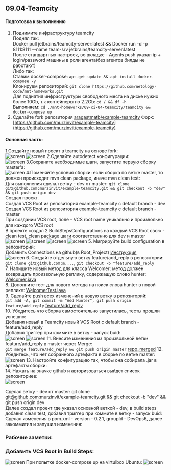 ## 09.04-Teamcity</br>
#### Подготовка к выполнению
1. Поднимите инфраструктуру teamcity</br>
Поднял так: </br>
    Docker pull jetbrains/teamcity-server:latest && Docker run -d -p 8111:8111 --name team-srv jetbrains/teamcity-server:latest </br>
    После стандартных настроек, во вкладке - Agents push указал ip + login/password машины в роли агента(без агентов билды не работают) </br>
Либо так: </br>
Ставим docker-compose: `apt-get update && apt install docker-compose -y` </br>
Клонируем репозиторий: `git clone https://github.com/netology-code/mnt-homeworks.git` </br>
Для поднятия инфраструктуры свободного места на диске нужно более 10Gb, т.к контейнеры по 2.2Gb: `cd / && df -h` </br>
Выполняем: `cd ./mnt-homeworks/09-ci-04-teamcity/teamcity && docker-compose up` </br> 
5. Сделайте fork репозитория [aragastmatb/example-teamcity](https://github.com/aragastmatb/example-teamcity) Форк: [https://github.com/murzinvit/example-teamcity](https://github.com/murzinvit/example-teamcity) </br>
#### Основная часть: </br>
1.Создайте новый проект в teamcity на основе fork: </br>
 ![screen](https://github.com/murzinvit/screen/blob/0273c89b0832235d44b64c492c24fbfa8057ba7e/New_progect_create.jpg)
 ![screen](https://github.com/murzinvit/screen/blob/0908e37be5fe544aa445ad079ea90aee7bff578f/Teamcity_VCS_root.jpg)
2.Сделайте autodetect конфигурации: </br>
 ![screen](https://github.com/murzinvit/screen/blob/5340a0c3570d57b804351ed69d4f401b47bef3ec/Teamcity_autodetect_buildsteps.jpg)
3.Сохраните необходимые шаги, запустите первую сборку master'a: </br>
 ![screen](https://github.com/murzinvit/screen/blob/23915ce96b856cb54169526cc000d2d6c675940a/Teamcity_buil_on_master.jpg)
4.Поменяйте условия сборки: если сборка по ветке master, то должен происходит mvn clean package, иначе mvn clean test: </br>
 Для выполнения cделал ветку - dev от master: `git clone git@github.com:murzinvit/example-teamcity.git && git checkout -b "dev" && git push origin dev` </br>
 Создал проект.</br>
 Создал VCS Root из репозитория example-teamcity с default branch - dev</br>
 Создал VCS Root из репозитория example-teamcity с default branch - master</br>
 При создании VCS root, поле - VCS root name уникально и произвольно для каждого VCS root</br>
 В проекте создал 2 BuildStepsConfigurations на каждый VCS Root свою - clean test, clean package шаги соответственно для dev и master</br>
![screen](https://github.com/murzinvit/screen/blob/79f2e714de33777fc2f06b0bdf06d60211dcada1/Teamcity_build_on_branch_dev.jpg)
![screen](https://github.com/murzinvit/screen/blob/d68ae895084e971a2697480809e87e7e821cf03e/Teamcity_build_goals.jpg)
![screen](https://github.com/murzinvit/screen/blob/f6033dfcfb06f5b87124018b5f738f9d44fe3cd3/Build_in_master_branch.jpg)
![screen](https://github.com/murzinvit/screen/blob/fa06bd5041e390e93a6b3827ef1b1b0c27fe9f8c/Teamcity_build_on_master_changes.jpg)
5. Мигрируйте build configuration в репозиторий: </br>
   Добавить Connections на github(в Root_Project) [Инструкция](https://www.jetbrains.com/help/teamcity/configure-and-run-your-first-build.html#Create+project+pointing+to+GitHub.com+repository) </br>
   ![screen](https://github.com/murzinvit/screen/blob/3fc63d017518169500d83d6ea447780dd64a3e6c/Teamcity_build_from_github.jpg)
6. Создайте отдельную ветку feature/add_reply в репозитории: </br>
  `git clone git@github.com:m....`, `git checkout -b "feature/add_reply` </br>
7. Напишите новый метод для класса Welcomer: метод должен возвращать произвольную реплику, содержащую слово hunter: </br>
   [Welcomer.java](https://github.com/murzinvit/example-teamcity/blob/feature/add_reply/src/main/java/plaindoll/Welcomer.java) </br>
8. Дополните тест для нового метода на поиск слова hunter в новой реплике: [WelcomerTest.java](https://github.com/murzinvit/example-teamcity/blob/feature/add_reply/src/test/java/plaindoll/WelcomerTest.java)</br>
9. Сделайте push всех изменений в новую ветку в репозиторий: </br>
   `git add -A, git commit -m "Add Hunter", git push origin feature/add_reply`  [feature/add_reply](https://github.com/murzinvit/example-teamcity/tree/feature/add_reply) </br>
10. Убедитесь что сборка самостоятельно запустилась, тесты прошли успешно: </br>
 Добавил новый в Teamcity новый VCS Root c default branch - feature/add_reply </br>
 Добавил триггер при коммите в ветку - запуск buid: </br>
 ![screen](https://github.com/murzinvit/screen/blob/f588710756559a7fd3c908ae8f0d14f7d288707c/Teamcity_trigger.jpg)
 ![screen](https://github.com/murzinvit/screen/blob/dc4aecdf3ca9905e632e25224822a9d6d391f269/Teamcity_build_add_reply.jpg)
11. Внесите изменения из произвольной ветки feature/add_reply в master через Merge: </br>
`git merge feature/add_reply && git push origin master`  [repo_merged](https://github.com/murzinvit/example-teamcity)
12. Убедитесь, что нет собранного артефакта в сборке по ветке master: </br>
 ![screen](https://github.com/murzinvit/screen/blob/fb0b335a713f07189bd89985181e514834469fd1/No_artefacts.jpg)
13. Настройте конфигурацию так, чтобы она собирала .jar в артефакты сборки: </br>
14. 
 Нажать на значке github и авторизоваться выйдет список репозиториев: </br>
![screen](https://github.com/murzinvit/screen/blob/e61843793bf13077bf5d66c17a9387576b60835b/Teamcity_transfer_to_github.jpg)

Cделал ветку - dev от master: git clone git@github.com:murzinvit/example-teamcity.git && git checkout -b "dev" && git push origin dev </br>
Далее создал проект где указал основной веткой - dev, в build steps добавил clean test, добавил триггер при коммите в ветку - запуск buid: </br>
Сделал изменения в pom.xml - version - 0.2.1, groupId - DevOps6, далее закоммитил и запушил изменения: </br>

### Рабочие заметки:
### Добавить VCS Root in Build Steps:
![screen](https://github.com/murzinvit/screen/blob/493590593f657745f0766cc0a4f2f311eccbc7bf/Teamcity_add_VCS_in_BuildSteps.jpg)
При попытке docker-compose up на virtulbox Ubuntu:
![screen](https://github.com/murzinvit/screen/blob/ba203c3de3f2d5a2e3585d6ef0e6857f277beeb1/Error_in_enviroment_deploy.png)
